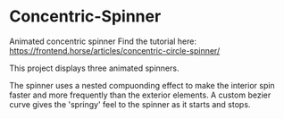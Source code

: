 # Concentric-Spinner
Animated concentric spinner
Find the tutorial here: https://frontend.horse/articles/concentric-circle-spinner/

This project displays three animated spinners.

The spinner uses a nested compuonding effect to make the interior spin faster and more frequently than the exterior elements.
A custom bezier curve gives the 'springy' feel to the spinner as it starts and stops.

